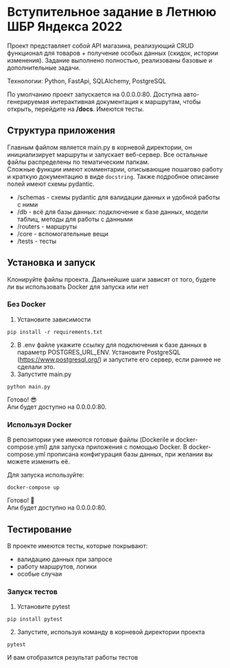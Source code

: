 # Вступительное задание в Летнюю ШБР Яндекса 2022

Проект представляет собой API магазина, реализующий CRUD функционал для товаров + получение особых данных (скидок,
истории изменения). Задание выполнено полностью, реализованы базовые и дополнительные задачи.

Технологии: Python, FastApi, SQLAlchemy, PostgreSQL

По умолчанию проект запускается на 0.0.0.0:80. Доступна авто-генерируемая интерактивная документация к маршрутам, чтобы
открыть, перейдите на **/docs**. Имеются тесты.

## Структура приложения

Главным файлом является main.py в корневой директории, он инициализирует маршруты и запускает веб-сервер. Все остальные
файлы распределены по тематическим папкам.\
Сложные функции имеют комментарии, описывающие пошагово работу и краткую документацию в виде `docstring`. Также
подробное описание полей имеют схемы pydantic.

- /schemas - схемы pydantic для валидации данных и удобной работы с ними
- /db - всё для базы данных: подключение к базе данных, модели таблиц, методы для работы с данными
- /routers - маршруты
- /core - вспомогательные вещи
- /tests - тесты

## Установка и запуск

Клонируйте файлы проекта. Дальнейшие шаги зависят от того, будете ли вы использовать Docker для запуска или нет

### Без Docker

1. Установите зависимости

```console
pip install -r requirements.txt
```

2. В .env файле укажите ссылку для подключения к базе данных в параметр POSTGRES_URL_ENV. Установите
   PostgreSQL (https://www.postgresql.org/) и запустите его сервер, если раннее не сделали это.
3. Запустите main.py

```console
python main.py
```

Готово! 😎 \
Апи будет доступно на 0.0.0.0:80.

### Используя Docker

В репозитории уже имеются готовые файлы (Dockerile и docker-compose.yml) для запуска приложения с помощью Docker. В
docker-compose.yml прописана конфигурация базы данных, при желании вы можете изменить её.

Для запуска используйте:

```console
docker-compose up
```

Готово! 🤯 \
Апи будет доступно на 0.0.0.0:80.

## Тестирование

В проекте имеются тесты, которые покрывают:

- валидацию данных при запросе
- работу маршрутов, логики
- особые случаи

### Запуск тестов

1. Установите pytest

```console
pip install pytest
```

2. Запустите, используя команду в корневой директории проекта

```console
pytest
```

И вам отобразится результат работы тестов